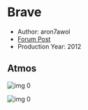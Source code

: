 # Brave

* Author: aron7awol
* [Forum Post](https://www.avsforum.com/threads/bass-eq-for-filtered-movies.2995212/post-58544288)
* Production Year: 2012

## Atmos

![img 0](https://i.imgur.com/OLjaXZH.jpg)

![img 0](https://i.imgur.com/qJn1q0b.png)

